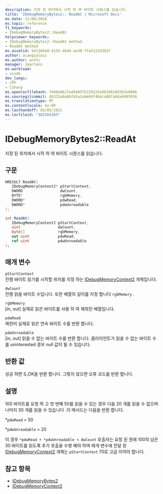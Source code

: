 ```yaml
---
description: 지정 된 위치에서 시작 하 여 바이트 시퀀스를 읽습니다.
title: 'IDebugMemoryBytes2:: ReadAt | Microsoft Docs'
ms.date: 11/04/2016
ms.topic: reference
f1_keywords:
- IDebugMemoryBytes2::ReadAt
helpviewer_keywords:
- IDebugMemoryBytes2::ReadAt method
- ReadAt method
ms.assetid: b413684d-4155-4bd4-ae30-ffa512243b5f
author: acangialosi
ms.author: anthc
manager: jmartens
ms.workload:
- vssdk
dev_langs:
- CPP
- CSharp
ms.openlocfilehash: f408e062fad4485fb159225e0639618d303e0806
ms.sourcegitcommit: 4b323a8a8bfd1a1a9e84f4b4ca88fa8da690f656
ms.translationtype: MT
ms.contentlocale: ko-KR
ms.lasthandoff: 03/05/2021
ms.locfileid: "102165165"
---
```

# <a name="idebugmemorybytes2readat"></a>IDebugMemoryBytes2::ReadAt
지정 된 위치에서 시작 하 여 바이트 시퀀스를 읽습니다.

## <a name="syntax"></a>구문

```cpp
HRESULT ReadAt( 
   IDebugMemoryContext2* pStartContext,
   DWORD                 dwCount,
   BYTE*                 rgbMemory,
   DWORD*                pdwRead,
   DWORD*                pdwUnreadable
);
```

```csharp
int ReadAt(
   IDebugMemoryContext2 pStartContext,
   uint                 dwCount,
   byte[]               rgbMemory,
   out uint             pdwRead,
   ref uint             pdwUnreadable
);
```

## <a name="parameters"></a>매개 변수
`pStartContext`\
진행 바이트 읽기를 시작할 위치를 지정 하는 [IDebugMemoryContext2](../../../extensibility/debugger/reference/idebugmemorycontext2.md) 개체입니다.

`dwCount`\
진행 읽을 바이트 수입니다. 또한 배열의 길이를 지정 합니다 `rgbMemory` .

`rgbMemory`\
[in, out] 실제로 읽은 바이트를 사용 하 여 채워진 배열입니다.

`pdwRead`\
제한이 실제로 읽은 연속 바이트 수를 반환 합니다.

`pdwUnreadable`\
[in, out] 읽을 수 없는 바이트 수를 반환 합니다. 클라이언트가 읽을 수 없는 바이트 수를 uninterested 경우 null 값이 될 수 있습니다.

## <a name="return-value"></a>반환 값
 성공 하면 S_OK을 반환 합니다. 그렇지 않으면 오류 코드를 반환 합니다.

## <a name="remarks"></a>설명
 100 바이트를 요청 하 고 첫 번째 50를 읽을 수 있는 경우 다음 20 개를 읽을 수 없으며 나머지 30 개를 읽을 수 있습니다 .이 메서드는 다음을 반환 합니다.

 *`pdwRead` = 50

 *`pdwUnreadable` = 20

 이 경우 `*pdwRead + *pdwUnreadable < dwCount` 호출자는 요청 된 원래 100의 남은 30 바이트를 읽도록 추가 호출을 수행 해야 하며 매개 변수에 전달 된 [IDebugMemoryContext2](../../../extensibility/debugger/reference/idebugmemorycontext2.md) 개체는 `pStartContext` 70로 고급 이어야 합니다.

## <a name="see-also"></a>참고 항목
- [IDebugMemoryBytes2](../../../extensibility/debugger/reference/idebugmemorybytes2.md)
- [IDebugMemoryContext2](../../../extensibility/debugger/reference/idebugmemorycontext2.md)
